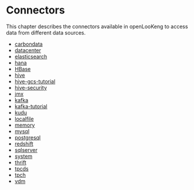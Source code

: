 Connectors
==========

This chapter describes the connectors available in openLooKeng to access data
from different data sources.

- [carbondata](connector/carbondata.md)
- [datacenter](connector/datacenter.md)
- [elasticsearch](en/connector/elasticsearch.md)
- [hana](connector/hana.md)
- [HBase](connector/HBase.md)
- [hive](connector/hive.md)
- [hive-gcs-tutorial](connector/hive-gcs-tutorial.md)
- [hive-security](connector/hive-security.md)
- [jmx](connector/jmx.md)
- [kafka](connector/kafka.md)
- [kafka-tutorial](connector/kafka-tutorial.md)
- [kudu](en/connector/kudu.md)
- [localfile](connector/localfile.md)
- [memory](connector/memory.md)
- [mysql](connector/mysql.md)
- [postgresql](connector/postgresql.md)
- [redshift](en/connector/redshift.md)
- [sqlserver](connector/sqlserver.md)
- [system](connector/system.md)
- [thrift](connector/thrift.md)
- [tpcds](connector/tpcds.md)
- [tpch](connector/tpch.md)
- [vdm](connector/vdm.md)